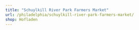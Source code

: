 ```yaml
---
title: "Schuylkill River Park Farmers Market"
url: /philadelphia/schuylkill-river-park-farmers-market/
shop: Hofladen
---
```

